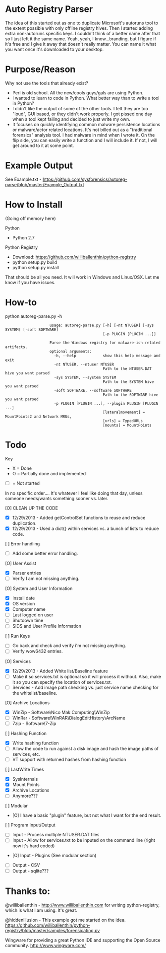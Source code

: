 Auto Registry Parser 
======================  

The idea of this started out as one to duplicate Microsoft's autoruns tool to the extent possible with only offline registry hives. Then I started adding extra non-autoruns specific keys. I couldn't think of a better name after that so I just left it the same name. Yeah, yeah, I know...branding, but I figure if it's free and I give it away that doesn't really matter. You can name it what you want once it's downloaded to your desktop.

Purpose/Reason
===============

Why not use the tools that already exist?

- Perl is old school. All the new/cools guys/gals are using Python.
- I wanted to learn to code in Python. What better way than to write a tool in Python?
- I didn't like the output of some of the other tools. I felt they are too "loud", GUI based, or they didn't work properly. I got pissed one day when a tool kept failing and decided to just write my own.
- It focuses on quickly identifying common malware persistence locations or malware/actor related locations. It's not billed out as a "traditional forensics" analysis tool. I had malware in mind when I wrote it. On the flip side, you can easily write a function and I will include it. If not, I will get around to it at some point.

Example Output
=================

See Example.txt - https://github.com/sysforensics/autoreg-parse/blob/master/Example_Output.txt

How to Install
===============

(Going off memory here)

Python

- Python 2.7

Python Registry

- Download: https://github.com/williballenthin/python-registry
- python setup.py build
- python setup.py install

That should be all you need. It will work in Windows and Linux/OSX. Let me know if you have issues.

How-to
=======

python autoreg-parse.py -h

                        usage: autoreg-parse.py [-h] [-nt NTUSER] [-sys SYSTEM] [-soft SOFTWARE]
                                                [-p PLUGIN [PLUGIN ...]]
                        
                        Parse the Windows registry for malware-ish related artifacts.
                        optional arguments:
                          -h, --help            show this help message and exit
                          -nt NTUSER, --ntuser NTUSER
                                                Path to the NTUSER.DAT hive you want parsed
                          -sys SYSTEM, --system SYSTEM
                                                Path to the SYSTEM hive you want parsed
                          -soft SOFTWARE, --software SOFTWARE
                                                Path to the SOFTWARE hive you want parsed
                          -p PLUGIN [PLUGIN ...], --plugin PLUGIN [PLUGIN ...]
                                                [lateralmovement] = MountPoints2 and Network MRUs,
                                                [urls] = TypedURLs
                                                [mounts] = MountPoints

Todo
=======
Key

- X = Done
- O = Partially done and implemented
- [ ] = Not started

In no specific order.... It's whatever I feel like doing that day, unless someone needs/wants something sooner vs. later.

[O] CLEAN UP THE CODE 

- [x] 12/29/2013 - Added getControlSet functions to reuse and reduce duplication. 
- [x] 12/29/2013 - Used a dict{} within services vs. a bunch of lists to reduce code.

[ ] Error handling

- [ ] Add some better error handling.

[O] User Assist

- [x] Parser entries
- [ ] Verify I am not missing anything.

[O] System and User Information

- [x] Install date
- [x] OS version
- [x] Computer name
- [ ] Last logged on user
- [ ] Shutdown time
- [ ] SIDS and User Profile Information

[ ] Run Keys

- [ ] Go back and check and verify i'm not missing anything. 
- [ ] Verify wow6432 entries.

[O] Services

- [x] 12/29/2013 - Added White list/Baseline feature
- [ ] Make it so services.txt is optional so it will process it without. Also, make it so you can specify the location of services.txt.
- [ ] Services - Add image path checking vs. just service name checking for the whitelist/baseline.

[O] Archive Locations

- [X] WinZip - Software\\Nico Mak Computing\\WinZip
- [ ] WinRar - Software\\WinRAR\\DialogEditHistory\\ArcName
- [ ] 7zip -   Software\\7-Zip

[ ] Hashing Function

- [X] Write hashing function
- [ ] Allow the code to run against a disk image and hash the image paths of services, etc.
- [ ] VT support with returned  hashes from hashing function

[ ] LastWrite Times

- [X] SysInternals
- [X] Mount Points
- [X] Archive Locations
- [ ] Anymore???

[ ] Modular

- [O] I have a basic "plugin" feature, but not what I want for the end result.

[ ] Program Input/Output

- [ ] Input - Process multiple NTUSER.DAT files
- [ ] Input - Allow for services.txt to be inputed on the command line (right now it's hard coded)
- [O] Input - Plugins (See modular section)
- [ ] Output - CSV
- [ ] Output - sqlite???

Thanks to:
==============

@williballenthin - http://www.williballenthin.com for writing python-registry, which is what I am using. It's great.

@hiddenillusion - This example got me started on the idea. https://github.com/williballenthin/python-registry/blob/master/samples/forensicating.py

Wingware for providing a great Python IDE and supporting the Open Source community. http://www.wingware.com/
